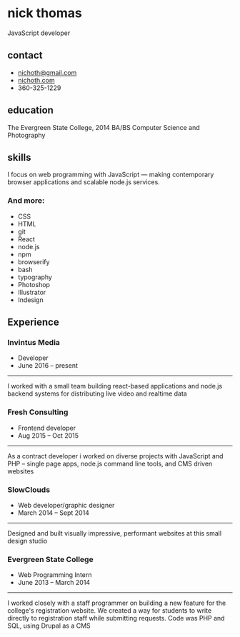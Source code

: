 # nick thomas
JavaScript developer

<div class="col-left">

## contact
* nichoth@gmail.com
* [nichoth.com](http://nichoth.com/)
* 360-325-1229

## education
The Evergreen State College, 2014
BA/BS Computer Science and Photography

## skills
I focus on web programming with JavaScript — making contemporary browser applications and scalable node.js services.
### And more:
* CSS
* HTML
* git
* React
* node.js
* npm
* browserify
* bash
* typography
* Photoshop
* Illustrator
* Indesign
</div>

<div class="col-right">

## Experience

### Invintus Media
* Developer
* June 2016 – present
-----------------
I worked with a small team building react-based applications and node.js backend systems for distributing live video and realtime data

### Fresh Consulting
* Frontend developer
* Aug 2015 – Oct 2015
-----------------
As a contract developer i worked on diverse projects with JavaScript and PHP – single page apps, node.js command line tools, and CMS driven websites

### SlowClouds
* Web developer/graphic designer
* March 2014 – Sept 2014
-----------------
Designed and built visually impressive, performant websites at this small design studio

### Evergreen State College
* Web Programming Intern
* June 2013 – March 2014
-----------------
I worked closely with a staff programmer on building a new feature for the college's registration website. We created a way for students to write directly to registration staff while submitting requests. Code was PHP and SQL, using Drupal as a CMS
</div>

